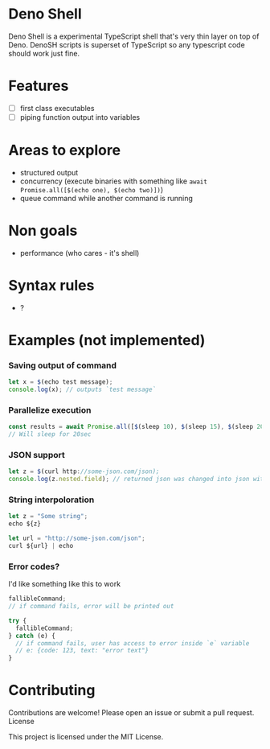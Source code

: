 # Deno Shell

Deno Shell is a experimental TypeScript shell that's very thin layer on top of Deno.
DenoSH scripts is superset of TypeScript so any typescript code should work just fine.

# Features

- [ ] first class executables
- [ ] piping function output into variables

# Areas to explore

- structured output
- concurrency (execute binaries with something like `await Promise.all([$(echo one), $(echo two)])`)
- queue command while another command is running

# Non goals

- performance (who cares - it's shell)

# Syntax rules

- ?

# Examples (not implemented)

### Saving output of command

```js
let x = $(echo test message);
console.log(x); // outputs `test message`
```

### Parallelize execution

```js
const results = await Promise.all([$(sleep 10), $(sleep 15), $(sleep 20)]);
// Will sleep for 20sec
```

### JSON support

```js
let z = $(curl http://some-json.com/json);
console.log(z.nested.field); // returned json was changed into json without user action
```

### String interpoloration

```js
let z = "Some string";
echo ${z}

let url = "http://some-json.com/json";
curl ${url} | echo
```

### Error codes?

I'd like something like this to work

```js
fallibleCommand;
// if command fails, error will be printed out
```

```js
try {
  fallibleCommand;
} catch (e) {
  // if command fails, user has access to error inside `e` variable
  // e: {code: 123, text: "error text"}
}
```

# Contributing

Contributions are welcome! Please open an issue or submit a pull request.
License

This project is licensed under the MIT License.
